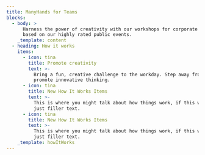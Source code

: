 ```yaml
---
title: ManyHands for Teams
blocks:
  - body: >
      Harness the power of creativity with our workshops for corporate teams
      based on our highly rated public events.
    _template: content
  - heading: How it works
    items:
      - icon: tina
        title: Promote creativity
        text: >-
          Bring a fun, creative challenge to the workday. Step away from BAU and
          promote innovative thinking.
      - icon: tina
        title: New How It Works Items
        text: >-
          This is where you might talk about how things work, if this wasn't
          just filler text.
      - icon: tina
        title: New How It Works Items
        text: >-
          This is where you might talk about how things work, if this wasn't
          just filler text.
    _template: howItWorks
---
```



